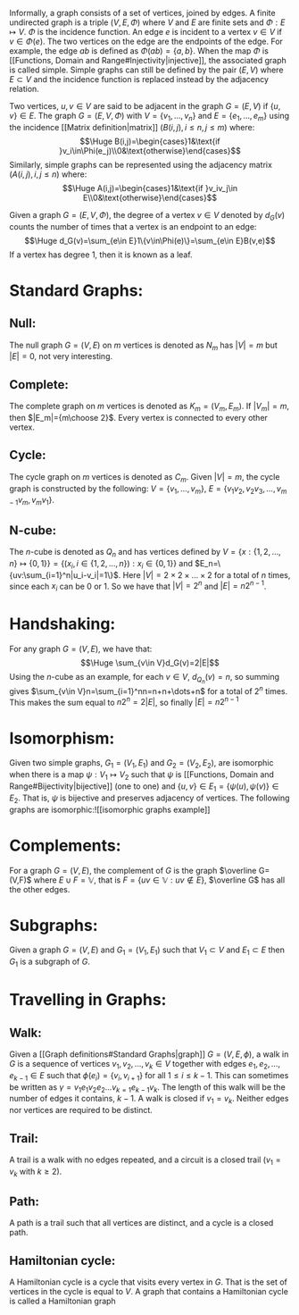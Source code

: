 Informally, a graph consists of a set of vertices, joined by edges. A finite undirected graph is a triple $(V,E,\Phi)$ where $V$ and $E$ are finite sets and $\Phi:E\mapsto V$. $\Phi$ is the incidence function. An edge $e$ is incident to a vertex $v\in V$ if $v\in\Phi(e)$. The two vertices on the edge are the endpoints of the edge. For example, the edge $ab$ is defined as $\Phi(ab)=\{a,b\}$. When the map $\Phi$ is [[Functions, Domain and Range#Injectivity|injective]], the associated graph is called simple. Simple graphs can still be defined by the pair $(E,V)$ where $E\subset V$ and the incidence function is replaced instead by the adjacency relation.

Two vertices, $u,v\in V$ are said to be adjacent in the graph $G=(E,V)$ if $\{u,v\}\in E$. The graph $G=(E,V,\Phi)$ with $V=\{v_1,\dots,v_n\}$ and $E=\{e_1,\dots,e_m\}$ using the incidence [[Matrix definition|matrix]] $(B(i,j), i\leq n, j\leq m)$ where:$$\Huge B(i,j)=\begin{cases}1&\text{if }v_i\in\Phi(e_j)\\0&\text{otherwise}\end{cases}$$Similarly, simple graphs can be represented using the adjacency matrix $(A(i,j),i,j\leq n)$ where:$$\Huge A(i,j)=\begin{cases}1&\text{if }v_iv_j\in E\\0&\text{otherwise}\end{cases}$$

Given a graph $G=(E,V,\Phi)$, the degree of a vertex $v\in V$ denoted by $d_G(v)$ counts the number of times that a vertex is an endpoint to an edge:$$\Huge d_G(v)=\sum_{e\in E}1\{v\in\Phi(e)\}=\sum_{e\in E}B(v,e)$$If a vertex has degree $1$, then it is known as a leaf.

# Standard Graphs:

## Null:
The null graph $G=(V,E)$ on $m$ vertices is denoted as $N_m$ has $|V|=m$ but $|E|=0$, not very interesting.

## Complete:
The complete graph on $m$ vertices is denoted as $K_m=(V_m,E_m)$. If $|V_m|=m$, then $|E_m|={m\choose 2}$. Every vertex is connected to every other vertex.

## Cycle:
The cycle graph on $m$ vertices is denoted as $C_m$. Given $|V|=m$, the cycle graph is constructed by the following: $V=\{v_1,\dots,v_m\}$, $E=\{v_1v_2,v_2v_3,\dots,v_{m-1}v_m,v_mv_1\}$.

## N-cube:
The $n$-cube is denoted as $Q_n$ and has vertices defined by $V=\{x:\{1,2,\dots,n\}\mapsto\{0,1\}\}=\{(x_i,i\in\{1,2,\dots,n\}):x_i\in\{0,1\}\}$ and $E_n=\{uv:\sum_{i=1}^n|u_i-v_i|=1\}$. Here $|V|=2\times2\times\dots\times2$ for a total of $n$ times, since each $x_i$ can be $0$ or $1$. So we have that $|V|=2^n$ and $|E|=n2^{n-1}$.

# Handshaking:

For any graph $G=(V,E)$, we have that: $$\Huge \sum_{v\in V}d_G(v)=2|E|$$ Using the $n$-cube as an example, for each $v\in V$, $d_{Q_n}(v)=n$, so summing gives $\sum_{v\in V}n=\sum_{i=1}^nn=n+n+\dots+n$ for a total of $2^n$ times. This makes the sum equal to $n2^n=2|E|$, so finally $|E|=n2^{n-1}$

# Isomorphism:

Given two simple graphs, $G_1=(V_1,E_1)$ and $G_2=(V_2,E_2)$, are isomorphic when there is a map $\psi:V_1\mapsto V_2$ such that $\psi$ is [[Functions, Domain and Range#Bijectivity|bijective]] (one to one) and $\{u,v\}\in E_1=\{\psi(u),\psi(v)\}\in E_2$. That is, $\psi$ is bijective and preserves adjacency of vertices. The following graphs are isomorphic:![[isomorphic graphs example]]
# Complements:

For a graph $G=(V,E)$, the complement of $G$ is the graph $\overline G=(V,F)$ where $E\cup F=\mathbb V$, that is $F=\{uv\in\mathbb V:uv\notin E\}$, $\overline G$ has all the other edges.

# Subgraphs:

Given a graph $G=(V,E)$ and $G_1=(V_1,E_1)$ such that $V_1\subset V$ and $E_1\subset E$ then $G_1$ is a subgraph of $G$.

# Travelling in Graphs:

## Walk:
Given a [[Graph definitions#Standard Graphs|graph]] $G=(V,E,\phi)$, a walk in $G$ is a sequence of vertices $v_1,v_2,\dots,v_k\in V$ together with edges $e_1,e_2,\dots,e_{k-1}\in E$ such that $\phi(e_i)=\{v_i,v_{i+1}\}$ for all $1\leq i\leq k-1$. This can sometimes be written as $\gamma=v_1e_1v_2e_2\dots v_{k=1}e_{k-1}v_k$. The length of this walk will be the number of edges it contains, $k-1$. A walk is closed if $v_1=v_k$. Neither edges nor vertices are required to be distinct.

## Trail:
A trail is a walk with no edges repeated, and a circuit is a closed trail ($v_1=v_k$ with $k\geq 2$).

## Path:
A path is a trail such that all vertices are distinct, and a cycle is a closed path.

## Hamiltonian cycle:
A Hamiltonian cycle is a cycle that visits every vertex in $G$. That is the set of vertices in the cycle is equal to $V$. A graph that contains a Hamiltonian cycle is called a Hamiltonian graph